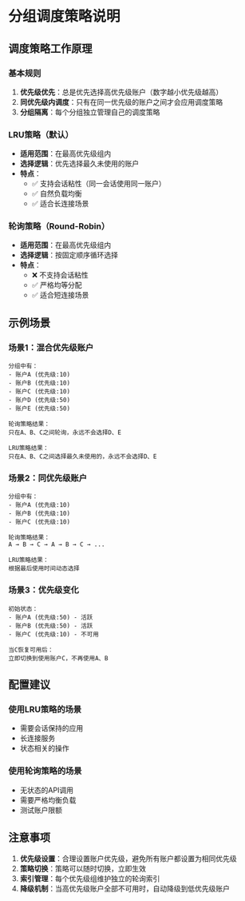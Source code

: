 # 分组调度策略说明

## 调度策略工作原理

### 基本规则
1. **优先级优先**：总是优先选择高优先级账户（数字越小优先级越高）
2. **同优先级内调度**：只有在同一优先级的账户之间才会应用调度策略
3. **分组隔离**：每个分组独立管理自己的调度策略

### LRU策略（默认）
- **适用范围**：在最高优先级组内
- **选择逻辑**：优先选择最久未使用的账户
- **特点**：
  - ✅ 支持会话粘性（同一会话使用同一账户）
  - ✅ 自然负载均衡
  - ✅ 适合长连接场景

### 轮询策略（Round-Robin）
- **适用范围**：在最高优先级组内
- **选择逻辑**：按固定顺序循环选择
- **特点**：
  - ❌ 不支持会话粘性
  - ✅ 严格均等分配
  - ✅ 适合短连接场景

## 示例场景

### 场景1：混合优先级账户
```
分组中有：
- 账户A (优先级:10)
- 账户B (优先级:10)
- 账户C (优先级:10)
- 账户D (优先级:50)
- 账户E (优先级:50)

轮询策略结果：
只在A、B、C之间轮询，永远不会选择D、E

LRU策略结果：
只在A、B、C之间选择最久未使用的，永远不会选择D、E
```

### 场景2：同优先级账户
```
分组中有：
- 账户A (优先级:10)
- 账户B (优先级:10)
- 账户C (优先级:10)

轮询策略结果：
A → B → C → A → B → C → ...

LRU策略结果：
根据最后使用时间动态选择
```

### 场景3：优先级变化
```
初始状态：
- 账户A (优先级:50) - 活跃
- 账户B (优先级:50) - 活跃
- 账户C (优先级:10) - 不可用

当C恢复可用后：
立即切换到使用账户C，不再使用A、B
```

## 配置建议

### 使用LRU策略的场景
- 需要会话保持的应用
- 长连接服务
- 状态相关的操作

### 使用轮询策略的场景
- 无状态的API调用
- 需要严格均衡负载
- 测试账户限额

## 注意事项

1. **优先级设置**：合理设置账户优先级，避免所有账户都设置为相同优先级
2. **策略切换**：策略可以随时切换，立即生效
3. **索引管理**：每个优先级组维护独立的轮询索引
4. **降级机制**：当高优先级账户全部不可用时，自动降级到低优先级账户